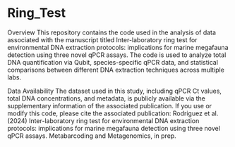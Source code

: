 # Ring_Test

Overview
This repository contains the code used in the analysis of data associated with the manuscript titled Inter-laboratory ring test for environmental DNA extraction protocols: implications for marine megafauna detection using three novel qPCR assays. The code is used to analyze total DNA quantification via Qubit, species-specific qPCR data, and statistical comparisons between different DNA extraction techniques across multiple labs. 

Data Availability 
The dataset used in this study, including qPCR Ct values, total DNA concentrations, and metadata, is publicly available via the supplementary information of the associated publication. 
If you use or modify this code, please cite the associated publication: Rodriguez et al. (2024) Inter-laboratory ring test for environmental DNA extraction protocols: implications for marine megafauna detection using three novel qPCR assays. Metabarcoding and Metagenomics, in prep. 
